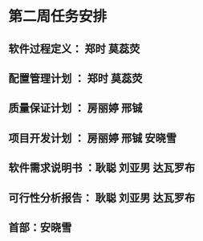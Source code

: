 # 第二周任务安排

## 软件过程定义： 郑时  莫蕊荧
## 配置管理计划 ： 郑时  莫蕊荧
## 质量保证计划 ： 房丽婷 邢铖  
## 项目开发计划 ：  房丽婷 邢铖  安晓雪        
## 软件需求说明书 ：耿聪  刘亚男 达瓦罗布
## 可行性分析报告： 耿聪  刘亚男  达瓦罗布
## 首部：安晓雪

